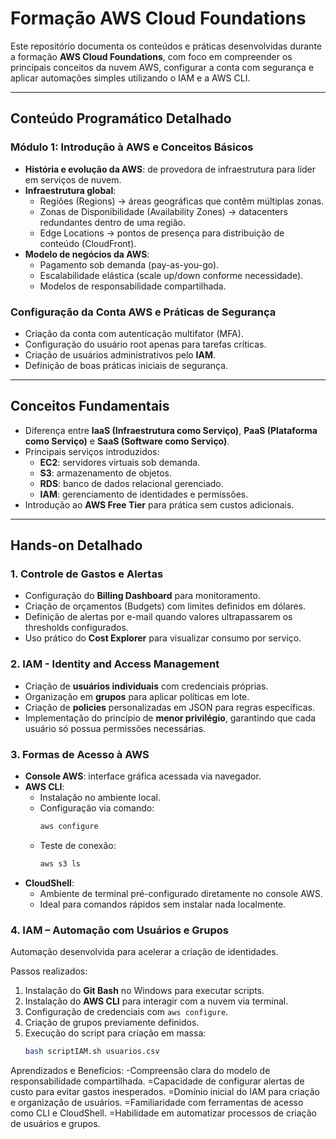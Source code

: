 # Formação AWS Cloud Foundations

Este repositório documenta os conteúdos e práticas desenvolvidas durante a formação **AWS Cloud Foundations**, com foco em compreender os principais conceitos da nuvem AWS, configurar a conta com segurança e aplicar automações simples utilizando o IAM e a AWS CLI.

---

## Conteúdo Programático Detalhado

### Módulo 1: Introdução à AWS e Conceitos Básicos
- **História e evolução da AWS**: de provedora de infraestrutura para líder em serviços de nuvem.
- **Infraestrutura global**:
  - Regiões (Regions) → áreas geográficas que contêm múltiplas zonas.
  - Zonas de Disponibilidade (Availability Zones) → datacenters redundantes dentro de uma região.
  - Edge Locations → pontos de presença para distribuição de conteúdo (CloudFront).
- **Modelo de negócios da AWS**:
  - Pagamento sob demanda (pay-as-you-go).
  - Escalabilidade elástica (scale up/down conforme necessidade).
  - Modelos de responsabilidade compartilhada.

### Configuração da Conta AWS e Práticas de Segurança
- Criação da conta com autenticação multifator (MFA).
- Configuração do usuário root apenas para tarefas críticas.
- Criação de usuários administrativos pelo **IAM**.
- Definição de boas práticas iniciais de segurança.

---

## Conceitos Fundamentais
- Diferença entre **IaaS (Infraestrutura como Serviço)**, **PaaS (Plataforma como Serviço)** e **SaaS (Software como Serviço)**.
- Principais serviços introduzidos:
  - **EC2**: servidores virtuais sob demanda.
  - **S3**: armazenamento de objetos.
  - **RDS**: banco de dados relacional gerenciado.
  - **IAM**: gerenciamento de identidades e permissões.
- Introdução ao **AWS Free Tier** para prática sem custos adicionais.

---

## Hands-on Detalhado

### 1. Controle de Gastos e Alertas
- Configuração do **Billing Dashboard** para monitoramento.
- Criação de orçamentos (Budgets) com limites definidos em dólares.
- Definição de alertas por e-mail quando valores ultrapassarem os thresholds configurados.
- Uso prático do **Cost Explorer** para visualizar consumo por serviço.

### 2. IAM - Identity and Access Management
- Criação de **usuários individuais** com credenciais próprias.
- Organização em **grupos** para aplicar políticas em lote.
- Criação de **policies** personalizadas em JSON para regras específicas.
- Implementação do princípio de **menor privilégio**, garantindo que cada usuário só possua permissões necessárias.

### 3. Formas de Acesso à AWS
- **Console AWS**: interface gráfica acessada via navegador.
- **AWS CLI**:
  - Instalação no ambiente local.
  - Configuração via comando:
    ```bash
    aws configure
    ```
  - Teste de conexão:
    ```bash
    aws s3 ls
    ```
- **CloudShell**:
  - Ambiente de terminal pré-configurado diretamente no console AWS.
  - Ideal para comandos rápidos sem instalar nada localmente.

### 4. IAM – Automação com Usuários e Grupos
Automação desenvolvida para acelerar a criação de identidades.

Passos realizados:
1. Instalação do **Git Bash** no Windows para executar scripts.
2. Instalação do **AWS CLI** para interagir com a nuvem via terminal.
3. Configuração de credenciais com `aws configure`.
4. Criação de grupos previamente definidos.
5. Execução do script para criação em massa:
   ```bash
   bash scriptIAM.sh usuarios.csv


Aprendizados e Benefícios:
-Compreensão clara do modelo de responsabilidade compartilhada.
=Capacidade de configurar alertas de custo para evitar gastos inesperados.
=Domínio inicial do IAM para criação e organização de usuários.
=Familiaridade com ferramentas de acesso como CLI e CloudShell.
=Habilidade em automatizar processos de criação de usuários e grupos.
